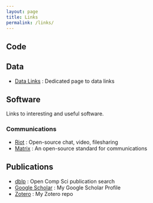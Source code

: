 ```yaml
---
layout: page
title: Links
permalink: /links/
---
```


## Code

## Data

   * [Data Links](http://stevehenderson.github.io/data/) : Dedicated page to data links
   
## Software

Links to interesting and useful software.

### Communications

   * [Riot](https://about.riot.im/) : Open-source chat, video, filesharing
   * [Matrix](https://matrix.org/) : An open-source standard for communications

## Publications

   * [dblp](https://dblp.uni-trier.de/) : Open Comp Sci publication search
   * [Google Scholar](https://scholar.google.com/citations?user=4UaV290AAAAJ&hl=en&oi=sra) : My Google Scholar Profile
   * [Zotero](https://www.zotero.org/henderso/library) : My Zotero repo





